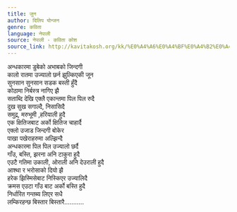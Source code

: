 ```yaml
---
title: जुन
author: दिलिप योन्जन
genre: कविता
language: नेपाली
source: नेपाली - कविता कोश
source_link: http://kavitakosh.org/kk/%E0%A4%A6%E0%A4%BF%E0%A4%B2%E0%A4%BF%E0%A4%AA_%E0%A4%AF%E0%A5%8B%E0%A4%A8%E0%A5%8D%E0%A4%9C%E0%A4%A8
---
```


अन्धकारमा डुबेको अभाबको जिन्दगी  
कालो रातमा उज्यालो छर्न झुल्किएकी जून  
सुनसान सुनसान सडक बस्ती हुँदै  
कोठामा निर्बस्त्र नागिए झै  
सताब्दि देखि एक्लै एकान्तमा पिल पिल रुदै  
दुख सुख सगाल्दै, निसासिदै  
समुद्र, मरुभूमी ,हरियाली हुदै  
एक क्षितिजबाट अर्को क्षितिज चाहार्दै  
एक्लो उजाड जिन्दगी बोकेर  
पाखा पखेराहरुमा अल्झिन्दै  
अन्धकारमा पिल पिल उज्यालो छर्दै  
गाँउ, बस्ति, झरना अनि टाकुरा हुदै  
एउटै गतिमा उकाली, ओराली अनि देउराली हुदै  
आश्था र भरोसाको दियो झै  
हरेक झिस्मिसेबाट निस्किएर उज्यालिदै  
क्रमस एउटा गाँउ बाट अर्को बस्ति हुदै  
निर्धारित गन्तब्य लिएर सधै  
लम्किरहन्छ बिस्तार बिस्तारै...........
